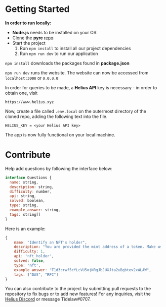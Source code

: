 # **Getting Started**

**In order to run locally:**


- **Node.js** needs to be installed on your OS
- Clone the **pyre** [repo](https://github.com/Tidelaw/pyre.git)
- Start the project
    1. Run `npm install` to install all our project dependencies
    2. Run `npm run dev` to run our application


`npm install` downloads the packages found in **package.json**

`npm run dev` runs the website. The website can now be accessed from `localhost:3000` or `0.0.0.0`

In order for queries to be made, a **Helius API** key is necessary - in order to obtain one, visit 

`https://www.helius.xyz `

Now, create a file called `.env.local` on the outermost directory of the cloned repo, adding the following text into the file.

```
HELIUS_KEY = <your Helius API key>
```
The app is now fully functional on your local machine.


# **Contribute**

Help add questions by following the interface below:

``` js
interface Questions {
  name: string,
  description: string,
  difficulty: number,
  api: string,
  solved: boolean,
  type: string,
  example_answer: string,
  tags: string[]
}
```

Here is an example:
```js
{
    name: "Identify an NFT's holder",
    description: "You are provided the mint address of a token. Make use of Helius's services to identify the holder of the provided NFT token address.",
    difficulty: 1,
    api: 'nft_holder',
    solved: false,
    type: 'nft',
    example_answer: "T1d3crwf5cYLcVU5ojNRgJbJUXJta2uBgbtev2xWLAW",
    tags: ["DAS", "RPC"]
}
```

You can also contribute to the project by submitting pull requests to the repository to fix bugs or to add new features! For any inquiries, visit the [Helius Discord](https://discord.gg/helius) or message Tidelaw#0707.